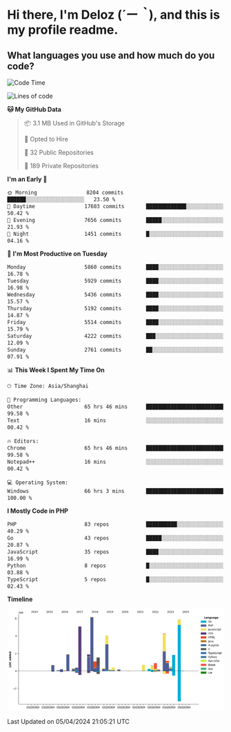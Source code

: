 # **Hi there, I'm Deloz (*´ー｀*), and this is my profile readme.**

## **What languages you use and how much do you code?**

<!--START_SECTION:waka-->
![Code Time](http://img.shields.io/badge/Code%20Time-3%2C693%20hrs%2050%20mins-blue)

![Lines of code](https://img.shields.io/badge/From%20Hello%20World%20I%27ve%20Written-40.6%20million%20lines%20of%20code-blue)

**🐱 My GitHub Data** 

> 📦 3.1 MB Used in GitHub's Storage 
 > 
> 💼 Opted to Hire
 > 
> 📜 32 Public Repositories 
 > 
> 🔑 189 Private Repositories 
 > 
**I'm an Early 🐤** 

```text
🌞 Morning                8204 commits        ██████░░░░░░░░░░░░░░░░░░░   23.50 % 
🌆 Daytime                17603 commits       █████████████░░░░░░░░░░░░   50.42 % 
🌃 Evening                7656 commits        █████░░░░░░░░░░░░░░░░░░░░   21.93 % 
🌙 Night                  1451 commits        █░░░░░░░░░░░░░░░░░░░░░░░░   04.16 % 
```
📅 **I'm Most Productive on Tuesday** 

```text
Monday                   5860 commits        ████░░░░░░░░░░░░░░░░░░░░░   16.78 % 
Tuesday                  5929 commits        ████░░░░░░░░░░░░░░░░░░░░░   16.98 % 
Wednesday                5436 commits        ████░░░░░░░░░░░░░░░░░░░░░   15.57 % 
Thursday                 5192 commits        ████░░░░░░░░░░░░░░░░░░░░░   14.87 % 
Friday                   5514 commits        ████░░░░░░░░░░░░░░░░░░░░░   15.79 % 
Saturday                 4222 commits        ███░░░░░░░░░░░░░░░░░░░░░░   12.09 % 
Sunday                   2761 commits        ██░░░░░░░░░░░░░░░░░░░░░░░   07.91 % 
```


📊 **This Week I Spent My Time On** 

```text
🕑︎ Time Zone: Asia/Shanghai

💬 Programming Languages: 
Other                    65 hrs 46 mins      █████████████████████████   99.58 % 
Text                     16 mins             ░░░░░░░░░░░░░░░░░░░░░░░░░   00.42 % 

🔥 Editors: 
Chrome                   65 hrs 46 mins      █████████████████████████   99.58 % 
Notepad++                16 mins             ░░░░░░░░░░░░░░░░░░░░░░░░░   00.42 % 

💻 Operating System: 
Windows                  66 hrs 3 mins       █████████████████████████   100.00 % 
```

**I Mostly Code in PHP** 

```text
PHP                      83 repos            ██████████░░░░░░░░░░░░░░░   40.29 % 
Go                       43 repos            █████░░░░░░░░░░░░░░░░░░░░   20.87 % 
JavaScript               35 repos            ████░░░░░░░░░░░░░░░░░░░░░   16.99 % 
Python                   8 repos             █░░░░░░░░░░░░░░░░░░░░░░░░   03.88 % 
TypeScript               5 repos             █░░░░░░░░░░░░░░░░░░░░░░░░   02.43 % 
```



**Timeline**

![Lines of Code chart](https://raw.githubusercontent.com/deloz/deloz/main/assets/bar_graph.png)


 Last Updated on 05/04/2024 21:05:21 UTC
<!--END_SECTION:waka-->
